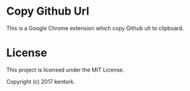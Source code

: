 # Copy Github Url

This is a Google Chrome extension which copy Github utl to clipboard.


# License

This project is licensed under the MIT License.

Copyright (c) 2017 kentork.

